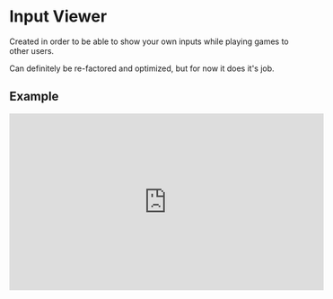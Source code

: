 # Input Viewer

Created in order to be able to show your own inputs while playing games to other users.

Can definitely be re-factored and optimized, but for now it does it's job.

## Example
<iframe width="560" height="315" src="https://www.youtube-nocookie.com/embed/rlaV0I4-G34?rel=0" frameborder="0" allowfullscreen></iframe>